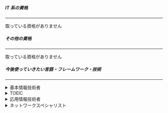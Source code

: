 ##### IT 系の資格

---

<span class="error-text">取っている資格がありません</span>

##### その他の資格

---

<span class="error-text">取っている資格がありません</span>

##### 今後使っていきたい言語・フレームワーク・技術

---
<details class="card-details">
  <summary>基本情報技術者</summary>
  <div>

  - IT 系で取るならまずはこれから取りたいと思っています。
  </div>
</details>
<details class="card-details">
  <summary>TOEIC</summary>
  <div class="card-detail">

  - 大学の研究室入るのに必要なので 😑
  </div>
</details>
<details class="card-details">
  <summary>応用情報技術者</summary>
  <div class="card-detail">

  - 基本情報が取れて、余裕があればって感じです。
  </div>
</details>
<details class="card-details">
  <summary>ネットワークスペシャリスト</summary>
  <div class="card-detail">

  - 今の知識では絶対無理ですが🙃
  - 上位資格の中では一番取りたい資格です。
  </div>
</details>
